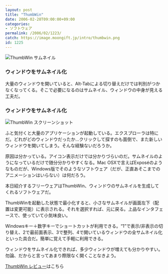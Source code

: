 ```yaml
---
layout: post
title: "ThumbWin"
date: 2006-02-28T09:00:00+09:00
categories:
- ソフトウェア
permalink: /2006/02/1223/
catch: https://image.moongift.jp/intro/thumbwin.png
id: 1225
---
```

 ![ThumbWin サムネイル](https://image.moongift.jp/intro/thumbwin.t.png "ThumbWin サムネイル")
  

### ウィンドウをサムネイル化
  
大量のウィンドウを開いていると、Alt-Tabによる切り替えだけでは判別がつかなくなってくる。そこで必要になるのはサムネイル、ウィンドウの中身が見える工夫だ。  
<!--more-->  

### ウィンドウをサムネイル化
  

![ThumbWin スクリーンショット](https://image.moongift.jp/intro/thumbwin.png "ThumbWin スクリーンショット")

  

ふと気付くと大量のアプリケーションが起動している。エクスプローラは特にだ。どれがどのウィンドウだったか…クリックして探すのも面倒で、また新しいウィンドウを開いてしまう。そんな経験ないだろうか。

  

原因は分かっている。アイコン表示だけでは分かりづらいのだ。サムネイルのようになっているだけで随分分かりやすくなる。Mac OSXで言えばExposéのようなものだが、Windows版でそのようなソフトウェア（だが、正直あそこまでのアニメーションはいらない）は何だろう。

  

本日紹介するフリーウェアはThumbWin、ウィンドウのサムネイルを生成してくれるソフトウェアだ。

  

ThumbWinを起動した状態で最小化すると、小さなサムネイルが画面左下（配置は変更可能）に表示される。それを選択すれば、元に戻る。上品なインタフェースで、使っていて小気味良い。

  

Windowsキー＋数字キーでショートカットが利用できる。“1”で表示/非表示の切り替え、2で最前面表示、3で整列、4で開いているウィンドウの全サムネイル化といった具合だ。簡単に覚えて手軽に利用できる。

  

ウィンドウをサムネイル化できれば、多少ウィンドウが増えても分かりやすい。勿論、だからと言ってあまり際限なく開くことなきよう。

  

[ThumbWin レビュー](http://fw.moongift.jp/review/i-1229.html)はこちら


